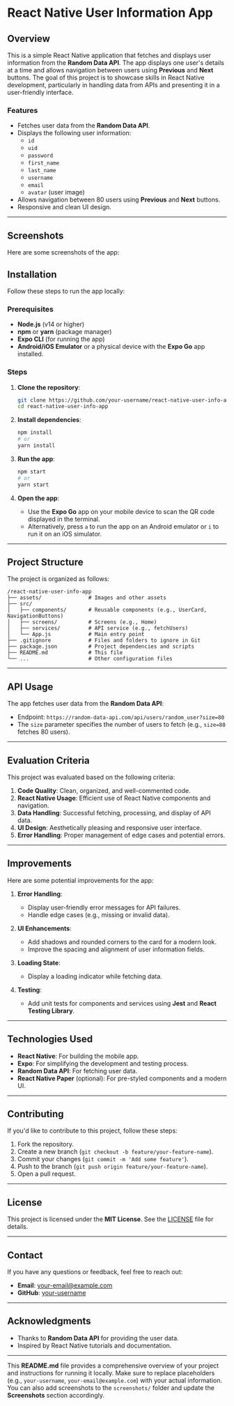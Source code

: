# React Native User Information App

## Overview
This is a simple React Native application that fetches and displays user information from the **Random Data API**. The app displays one user's details at a time and allows navigation between users using **Previous** and **Next** buttons. The goal of this project is to showcase skills in React Native development, particularly in handling data from APIs and presenting it in a user-friendly interface.

### Features
- Fetches user data from the **Random Data API**.
- Displays the following user information:
  - `id`
  - `uid`
  - `password`
  - `first_name`
  - `last_name`
  - `username`
  - `email`
  - `avatar` (user image)
- Allows navigation between 80 users using **Previous** and **Next** buttons.
- Responsive and clean UI design.

---

## Screenshots
Here are some screenshots of the app:



## Installation
Follow these steps to run the app locally:

### Prerequisites
- **Node.js** (v14 or higher)
- **npm** or **yarn** (package manager)
- **Expo CLI** (for running the app)
- **Android/iOS Emulator** or a physical device with the **Expo Go** app installed.

### Steps
1. **Clone the repository**:
   ```bash
   git clone https://github.com/your-username/react-native-user-info-app.git
   cd react-native-user-info-app
   ```

2. **Install dependencies**:
   ```bash
   npm install
   # or
   yarn install
   ```

3. **Run the app**:
   ```bash
   npm start
   # or
   yarn start
   ```

4. **Open the app**:
   - Use the **Expo Go** app on your mobile device to scan the QR code displayed in the terminal.
   - Alternatively, press `a` to run the app on an Android emulator or `i` to run it on an iOS simulator.

---

## Project Structure
The project is organized as follows:
```
/react-native-user-info-app
├── assets/               # Images and other assets
├── src/
│   ├── components/       # Reusable components (e.g., UserCard, NavigationButtons)
│   ├── screens/          # Screens (e.g., Home)
│   ├── services/         # API service (e.g., fetchUsers)
│   └── App.js            # Main entry point
├── .gitignore            # Files and folders to ignore in Git
├── package.json          # Project dependencies and scripts
├── README.md             # This file
└── ...                   # Other configuration files
```

---

## API Usage
The app fetches user data from the **Random Data API**:
- Endpoint: `https://random-data-api.com/api/users/random_user?size=80`
- The `size` parameter specifies the number of users to fetch (e.g., `size=80` fetches 80 users).

---

## Evaluation Criteria
This project was evaluated based on the following criteria:
1. **Code Quality**: Clean, organized, and well-commented code.
2. **React Native Usage**: Efficient use of React Native components and navigation.
3. **Data Handling**: Successful fetching, processing, and display of API data.
4. **UI Design**: Aesthetically pleasing and responsive user interface.
5. **Error Handling**: Proper management of edge cases and potential errors.

---

## Improvements
Here are some potential improvements for the app:
1. **Error Handling**:
   - Display user-friendly error messages for API failures.
   - Handle edge cases (e.g., missing or invalid data).

2. **UI Enhancements**:
   - Add shadows and rounded corners to the card for a modern look.
   - Improve the spacing and alignment of user information fields.

3. **Loading State**:
   - Display a loading indicator while fetching data.

4. **Testing**:
   - Add unit tests for components and services using **Jest** and **React Testing Library**.

---

## Technologies Used
- **React Native**: For building the mobile app.
- **Expo**: For simplifying the development and testing process.
- **Random Data API**: For fetching user data.
- **React Native Paper** (optional): For pre-styled components and a modern UI.

---

## Contributing
If you'd like to contribute to this project, follow these steps:
1. Fork the repository.
2. Create a new branch (`git checkout -b feature/your-feature-name`).
3. Commit your changes (`git commit -m 'Add some feature'`).
4. Push to the branch (`git push origin feature/your-feature-name`).
5. Open a pull request.

---

## License
This project is licensed under the **MIT License**. See the [LICENSE](LICENSE) file for details.

---

## Contact
If you have any questions or feedback, feel free to reach out:
- **Email**: your-email@example.com
- **GitHub**: [your-username](https://github.com/your-username)

---

## Acknowledgments
- Thanks to **Random Data API** for providing the user data.
- Inspired by React Native tutorials and documentation.

---

This **README.md** file provides a comprehensive overview of your project and instructions for running it locally. Make sure to replace placeholders (e.g., `your-username`, `your-email@example.com`) with your actual information. You can also add screenshots to the `screenshots/` folder and update the **Screenshots** section accordingly.
